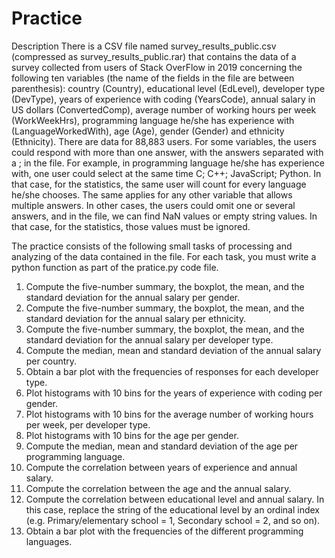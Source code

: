 # Practice 
Description
There is a CSV file named survey_results_public.csv (compressed as
survey_results_public.rar) that contains the data of a survey collected from users of Stack
OverFlow in 2019 concerning the following ten variables (the name of the fields in the file
are between parenthesis): country (Country), educational level (EdLevel), developer type
(DevType), years of experience with coding (YearsCode), annual salary in US dollars
(ConvertedComp), average number of working hours per week (WorkWeekHrs),
programming language he/she has experience with (LanguageWorkedWith), age (Age),
gender (Gender) and ethnicity (Ethnicity). There are data for 88,883 users.
For some variables, the users could respond with more than one answer, with the answers
separated with a ; in the file. For example, in programming language he/she has experience
with, one user could select at the same time C; C++; JavaScript; Python. In that case, for the
statistics, the same user will count for every language he/she chooses. The same applies for
any other variable that allows multiple answers.
In other cases, the users could omit one or several answers, and in the file, we can find NaN
values or empty string values. In that case, for the statistics, those values must be ignored.



The practice consists of the following small tasks of processing and analyzing of the data
contained in the file. For each task, you must write a python function as part of the
pratice.py code file.
1. Compute the five-number summary, the boxplot, the mean, and the standard deviation
for the annual salary per gender.
2. Compute the five-number summary, the boxplot, the mean, and the standard deviation
for the annual salary per ethnicity.
3. Compute the five-number summary, the boxplot, the mean, and the standard deviation
for the annual salary per developer type.
4. Compute the median, mean and standard deviation of the annual salary per country.
5. Obtain a bar plot with the frequencies of responses for each developer type.
6. Plot histograms with 10 bins for the years of experience with coding per gender.
7. Plot histograms with 10 bins for the average number of working hours per week, per
developer type.
8. Plot histograms with 10 bins for the age per gender.
9. Compute the median, mean and standard deviation of the age per programming
language.
10. Compute the correlation between years of experience and annual salary.
11. Compute the correlation between the age and the annual salary.
12. Compute the correlation between educational level and annual salary. In this case,
replace the string of the educational level by an ordinal index (e.g. Primary/elementary
school = 1, Secondary school = 2, and so on).
13. Obtain a bar plot with the frequencies of the different programming languages.
